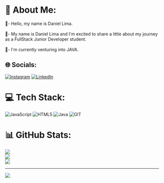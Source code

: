 # 💫 About Me:
👾- Hello, my name is Daniel Lima.<br><br>👾- My name is Daniel Lima and I'm excited to share a little about my journey as a FullStack Junior Developer student.<br><br>👾- I'm currently venturing into JAVA.


## 🌐 Socials:
[![Instagram](https://img.shields.io/badge/Instagram-%23E4405F.svg?logo=Instagram&logoColor=white)](https://instagram.com/https://instagram.com/littlle_dan?igshid=OGQ5ZDc2ODk2ZA==) [![LinkedIn](https://img.shields.io/badge/LinkedIn-%230077B5.svg?logo=linkedin&logoColor=white)](https://linkedin.com/in/https://www.linkedin.com/in/daniel-lima-010730297?utm_source=share&utm_campaign=share_via&utm_content=profile&utm_medium=android_app) 

# 💻 Tech Stack:
![JavaScript](https://img.shields.io/badge/javascript-%23323330.svg?style=plastic&logo=javascript&logoColor=%23F7DF1E) ![HTML5](https://img.shields.io/badge/html5-%23E34F26.svg?style=plastic&logo=html5&logoColor=white) ![Java](https://img.shields.io/badge/java-%23ED8B00.svg?style=plastic&logo=openjdk&logoColor=white) ![GIT](https://img.shields.io/badge/Git-fc6d26?style=plastic&logo=git&logoColor=white)
# 📊 GitHub Stats:
![](https://github-readme-stats.vercel.app/api?username=littlledan&theme=tokyonight&hide_border=false&include_all_commits=false&count_private=true)<br/>
![](https://github-readme-streak-stats.herokuapp.com/?user=littlledan&theme=tokyonight&hide_border=false)<br/>
![](https://github-readme-stats.vercel.app/api/top-langs/?username=littlledan&theme=tokyonight&hide_border=false&include_all_commits=false&count_private=true&layout=compact)

---
[![](https://visitcount.itsvg.in/api?id=littlledan&icon=0&color=0)](https://visitcount.itsvg.in)

<!-- Proudly created with GPRM ( https://gprm.itsvg.in ) -->
